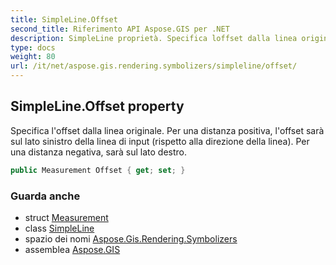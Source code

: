 ```yaml
---
title: SimpleLine.Offset
second_title: Riferimento API Aspose.GIS per .NET
description: SimpleLine proprietà. Specifica loffset dalla linea originale. Per una distanza positiva loffset sarà sul lato sinistro della linea di input rispetto alla direzione della linea. Per una distanza negativa sarà sul lato destro.
type: docs
weight: 80
url: /it/net/aspose.gis.rendering.symbolizers/simpleline/offset/
---
```

## SimpleLine.Offset property

Specifica l'offset dalla linea originale. Per una distanza positiva, l'offset sarà sul lato sinistro della linea di input (rispetto alla direzione della linea). Per una distanza negativa, sarà sul lato destro.

```csharp
public Measurement Offset { get; set; }
```

### Guarda anche

* struct [Measurement](../../../aspose.gis.rendering/measurement/)
* class [SimpleLine](../)
* spazio dei nomi [Aspose.Gis.Rendering.Symbolizers](../../simpleline/)
* assemblea [Aspose.GIS](../../../)


